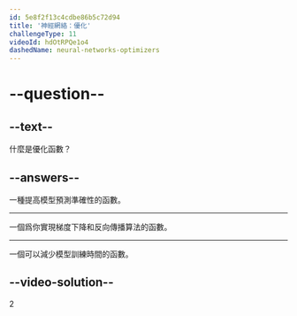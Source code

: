 ```yaml
---
id: 5e8f2f13c4cdbe86b5c72d94
title: '神經網絡：優化'
challengeType: 11
videoId: hdOtRPQe1o4
dashedName: neural-networks-optimizers
---
```


# --question--

## --text--

什麼是優化函數？

## --answers--

一種提高模型預測準確性的函數。

---

一個爲你實現梯度下降和反向傳播算法的函數。

---

一個可以減少模型訓練時間的函數。

## --video-solution--

2

